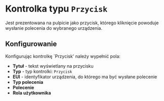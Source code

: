 # Kontrolka typu `Przycisk`

Jest prezentowana na pulpicie jako przycisk, którego kliknięcie powoduje wysłanie polecenia do wybranego urządzenia.

## Konfigurowanie

Konfigurując kontrolkę `Przycisk' należy wypełnić pola:

- **Tytuł** - tekst wyświetlany na przycisku
- **Typ** - typ kontrolki: `Przycisk`
- **EUI** - identyfikator urządzenia, do którego ma być wysłane polecenie
- **Typ polecenia** 
- **Polecenie** 
- **Rola użytkownika** 

